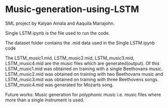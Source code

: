 # Music-generation-using-LSTM
SML project by Kalyan Ainala and Aaquila Mariajohn.

Single LSTM.ipynb is the file used to run the code.

The dataset folder contains the .mid data used in the Single LSTM.ipynb code

The LSTM_music1.mid, LSTM_music2.mid, LSTM_music3.mid, LSTM_music4.mid are the music files which are generated(output).
Of this LSTM_music1.mid was obtained on training with a single Beethovans music. 
LSTM_music2.mid was obtained on training with two Beethovans music and LSTM_music3.mid was obtained on training with three Beethovens songs. 
LSTM_music4.mid was generated for Mozarts song. 


Future works: Music generation for polyphonic music i.e. music files where more than a single instrument is used.
